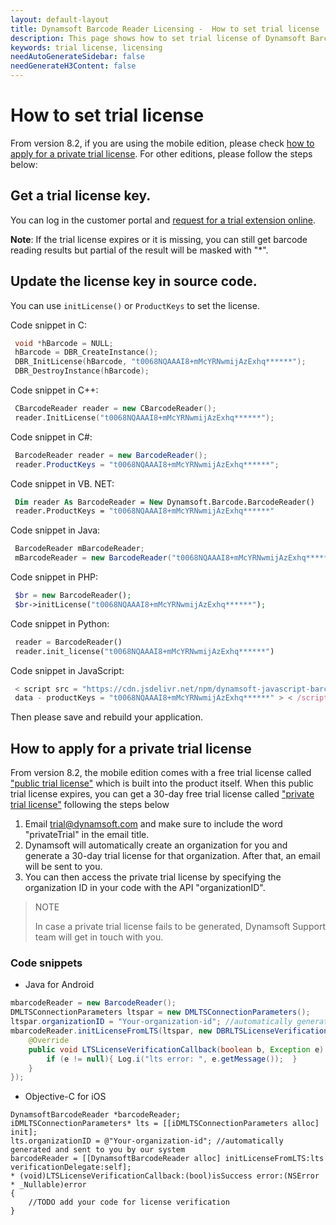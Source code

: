 ```yaml
---
layout: default-layout
title: Dynamsoft Barcode Reader Licensing -  How to set trial license
description: This page shows how to set trial license of Dynamsoft Barcode Reader.
keywords: trial license, licensing
needAutoGenerateSidebar: false
needGenerateH3Content: false
---
```


# How to set trial license

From version 8.2, if you are using the mobile edition, please check [how to apply for a private trial license](#how-to-apply-for-a-private-trial-license). For other editions, please follow the steps below:
  

## Get a trial license key.

You can log in the customer portal and [request for a trial extension online](https://www.dynamsoft.com/customer/license/trialLicense).

**Note**: If the trial license expires or it is missing, you can still get barcode reading results but partial of the result will be masked with "*".

## Update the license key in source code. 

You can use `initLicense()` or `ProductKeys` to set the license.
 
Code snippet in C:

``` c
 void *hBarcode = NULL;
 hBarcode = DBR_CreateInstance();
 DBR_InitLicense(hBarcode, "t0068NQAAAI8+mMcYRNwmijAzExhq******");
 DBR_DestroyInstance(hBarcode);
```

Code snippet in C++:

``` cpp
 CBarcodeReader reader = new CBarcodeReader();
 reader.InitLicense("t0068NQAAAI8+mMcYRNwmijAzExhq******");
```

Code snippet in C#:

``` csharp
 BarcodeReader reader = new BarcodeReader();
 reader.ProductKeys = "t0068NQAAAI8+mMcYRNwmijAzExhq******";
```

Code snippet in VB. NET:

``` vb
 Dim reader As BarcodeReader = New Dynamsoft.Barcode.BarcodeReader()
 reader.ProductKeys = "t0068NQAAAI8+mMcYRNwmijAzExhq******"
```

Code snippet in Java:

``` java
 BarcodeReader mBarcodeReader;
 mBarcodeReader = new BarcodeReader("t0068NQAAAI8+mMcYRNwmijAzExhq******");
```

Code snippet in PHP:

``` php
 $br = new BarcodeReader();
 $br->initLicense("t0068NQAAAI8+mMcYRNwmijAzExhq******");
```

Code snippet in Python:

``` python
 reader = BarcodeReader()
 reader.init_license("t0068NQAAAI8+mMcYRNwmijAzExhq******")
```

Code snippet in JavaScript:

``` js
 < script src = "https://cdn.jsdelivr.net/npm/dynamsoft-javascript-barcode@{version-number}/dist/dbr.js"
 data - productKeys = "t0068NQAAAI8+mMcYRNwmijAzExhq******" > < /script>
```

Then please save and rebuild your application.

## How to apply for a private trial license

From version 8.2, the mobile edition comes with a free trial license called ["public trial license"](https://www.dynamsoft.com/license-tracking/docs/about/terms.html?ver=latest#public-trial-license) which is built into the product itself. When this public trial license expires, you can get a 30-day free trial license called ["private trial license"](https://www.dynamsoft.com/license-tracking/docs/about/terms.html?ver=latest#private-trial-license) following the steps below

1. Email trial@dynamsoft.com and make sure to include the word "privateTrial" in the email title.
2. Dynamsoft will automatically create an organization for you and generate a 30-day trial license for that organization. After that, an email will be sent to you.
3. You can then access the private trial license by specifying the organization ID in your code with the API "organizationID".

> NOTE
>  
> In case a private trial license fails to be generated, Dynamsoft Support team will get in touch with you.

### Code snippets

* Java for Android

``` java
mbarcodeReader = new BarcodeReader();
DMLTSConnectionParameters ltspar = new DMLTSConnectionParameters();
ltspar.organizationID = "Your-organization-id"; //automatically generated and sent to you by our system
mbarcodeReader.initLicenseFromLTS(ltspar, new DBRLTSLicenseVerificationListener() {
    @Override
    public void LTSLicenseVerificationCallback(boolean b, Exception e) {
        if (e != null){ Log.i("lts error: ", e.getMessage());  } 
    }
});
```

* Objective-C for iOS

``` obj-c
DynamsoftBarcodeReader *barcodeReader; 
iDMLTSConnectionParameters* lts = [[iDMLTSConnectionParameters alloc] init]; 
lts.organizationID = @"Your-organization-id"; //automatically generated and sent to you by our system
barcodeReader = [[DynamsoftBarcodeReader alloc] initLicenseFromLTS:lts verificationDelegate:self]; 
* (void)LTSLicenseVerificationCallback:(bool)isSuccess error:(NSError * _Nullable)error
{​​​​​​​​
    //TODO add your code for license verification
}​​​​​​​​
```
